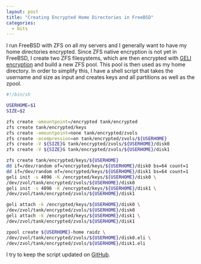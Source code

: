 ```yaml
---
layout: post
title: "Creating Encrypted Home Directories in FreeBSD"
categories:
  - bits
---
```


I run FreeBSD with ZFS on all my servers and I generally want to have my home
directories encrypted. Since ZFS native encryption is not yet in FreeBSD, I
create two ZFS filesystems, which are then encrypted with [GELI
encryption][geli] and build a new ZFS pool. This pool is then used as my home
directory. In order to simplify this, I have a shell script that takes the
username and size as input and creates keys and all partitions as well as the
zpool.

```bash
#!/bin/sh

USERHOME=$1
SIZE=$2

zfs create -omountpoint=/encrypted tank/encrypted
zfs create tank/encrypted/keys
zfs create -omountpoint=none tank/encrypted/zvols
zfs create -ocompression=on tank/encrypted/zvols/${USERHOME}
zfs create -V ${SIZE}G tank/encrypted/zvols/${USERHOME}/disk0
zfs create -V ${SIZE}G tank/encrypted/zvols/${USERHOME}/disk1

zfs create tank/encrypted/keys/${USERHOME}
dd if=/dev/random of=/encrypted/keys/${USERHOME}/disk0 bs=64 count=1
dd if=/dev/random of=/encrypted/keys/${USERHOME}/disk1 bs=64 count=1
geli init -s 4096 -K /encrypted/keys/${USERHOME}/disk0 \
/dev/zvol/tank/encrypted/zvols/${USERHOME}/disk0
geli init -s 4096 -K /encrypted/keys/${USERHOME}/disk1 \
/dev/zvol/tank/encrypted/zvols/${USERHOME}/disk1

geli attach -k /encrypted/keys/${USERHOME}/disk0 \
/dev/zvol/tank/encrypted/zvols/${USERHOME}/disk0
geli attach -k /encrypted/keys/${USERHOME}/disk1 \
/dev/zvol/tank/encrypted/zvols/${USERHOME}/disk1

zpool create ${USERHOME}-home raidz \
/dev/zvol/tank/encrypted/zvols/${USERHOME}/disk0.eli \
/dev/zvol/tank/encrypted/zvols/${USERHOME}/disk1.eli
```

I try to keep the script updated on [GitHub][script].


[geli]: http://www.freebsd.org/doc/handbook/disks-encrypting.html
[script]: https://github.com/mrtazz/bin/blob/master/create_encrypted_zfs_home.sh
